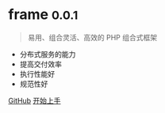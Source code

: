 # frame <small>0.0.1</small>

> 易用、组合灵活、高效的 PHP 组合式框架

- 分布式服务的能力
- 提高交付效率
- 执行性能好
- 规范性好

[GitHub](https://github.com/smarty-kiki/frame/)
[开始上手](#定位)
